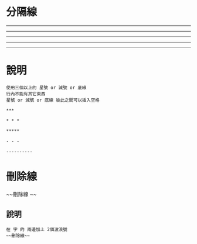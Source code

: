# 分隔線

***

* * *

*****

- - -

----------


# 說明
```
使用三個以上的 星號 or 減號 or 底線
行內不能有其它東西
星號 or 減號 or 底線 彼此之間可以插入空格

***

* * *

*****

- - -

----------

```

# 刪除線

~~刪除線                               ~~

## 說明
```
在 字 的 兩邊加上 2個波浪號
~~刪除線~~
```
